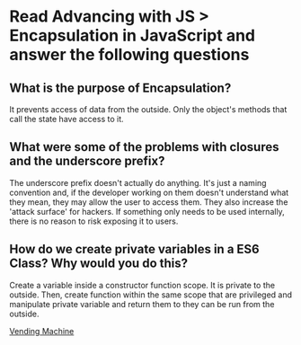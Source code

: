 # Read Advancing with JS > Encapsulation in JavaScript and answer the following questions
## What is the purpose of Encapsulation?
It prevents access of data from the outside. Only the object's methods that call the state have access to it.

## What were some of the problems with closures and the underscore prefix?
The underscore prefix doesn't actually do anything. It's just a naming convention and, if the developer working on them doesn't understand what they mean, they may allow the user to access them. They also increase the 'attack surface' for hackers. If something only needs to be used internally, there is no reason to risk exposing it to users.

## How do we create private variables in a ES6 Class? Why would you do this?
Create a variable inside a constructor function scope. It is private to the outside. Then, create function within the same scope that are privileged and manipulate private variable and return them to they can be run from the outside. 



[Vending Machine](https://github.com/amanda-rice/vending-machine)